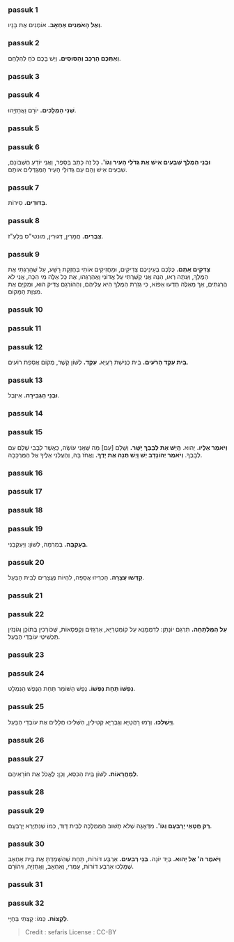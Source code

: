
### passuk 1
<b>וְאֶל הָאֹמְנִים אַחְאָב.</b> אוֹמְנִים אֶת בָּנָיו.

### passuk 2
<b>וְאִתְּכֶם הָרֶכֶב וְהַסּוּסִים.</b> וְיֵשׁ בָּכֶם כֹּחַ לְהִלָּחֵם.

### passuk 3

### passuk 4
<b>שְׁנֵי הַמְּלָכִים.</b> יוֹרָם וַאֲחַזְיָהוּ.

### passuk 5

### passuk 6
<b>וּבְנֵי הַמֶּלֶךְ שִׁבְעִים אִישׁ אֶת גְּדֹלֵי הָעִיר וְגוֹ'.</b> כָּל זֶה כָּתַב בַּסֵּפֶר, וַאֲנִי יוֹדֵעַ חֶשְׁבּוֹנָם, שִׁבְעִים אִישׁ וְהֵם עִם גְּדוֹלֵי הָעִיר הַמְּגַדְּלִים אוֹתָם.

### passuk 7
<b>בַּדּוּדִים.</b> סִירוֹת.

### passuk 8
<b>צִבֻּרִים.</b> חֳמָרִין, דְּגוּרִין, מונטי"ס בְּלַעַ"ז.

### passuk 9
<b>צַדִּקִים אַתֶּם.</b> כֻּלְּכֶם בְּעֵינֵיכֶם צַדִּיקִים, וּמַחֲזִיקִים אוֹתִי בְּחֶזְקַת רָשָׁע, עַל שֶׁהָרַגְתִּי אֶת הַמֶּלֶךְ, וְעַתָּה רְאוּ, הִנֵּה אֲנִי קָשַׁרְתִּי עַל אֲדוֹנִי וָאֶהְרְגֵהוּ, אֶת כָּל אֵלֶּה מִי הִכָּה, אֲנִי לֹא הֲרַגְתִּים, אַךְ מֵאֵלֶּה תֵדְעוּ אֵפוֹא, כִּי גְּזֵרַת הַמֶּלֶךְ הִיא עֲלֵיהֶם, וְהַהוֹרְגָם צַדִּיק הוּא, וּמְקַיֵּם אֶת מִצְוַת הַמָּקוֹם.

### passuk 10

### passuk 11

### passuk 12
<b>בֵּית עֵקֶד הָרֹעִים.</b> בֵּית כְּנִישַׁת רָעֲיָא.
<b>עֵקֶד.</b> לְשׁוֹן קֶשֶׁר, מְקוֹם אֲסֵפַת רוֹעִים.

### passuk 13
<b>וּבְנֵי הַגְּבִירָה.</b> אִיזֶבֶל.

### passuk 14

### passuk 15
<b>וַיֹּאמֶר אֵלָיו.</b> יֵהוּא.
<b>הֲיֵשׁ אֶת לְבָבְךָ יָשָׁר.</b> וְשָׁלֵם [עִם] מַה שֶּׁאֲנִי עוֹשֶׂה, כַּאֲשֶׁר לְבָבִי שָׁלֵם עִם לְבָבֶךָ.
<b>וַיֹּאמֶר יְהוֹנָדָב יֵשׁ וָיֵשׁ תְּנָה אֶת יָדֶךָ.</b> וֶאֱחֹז בָּהּ, וְהַעֲלֵנִי אֵלֶיךָ אֶל הַמֶּרְכָּבָה.

### passuk 16

### passuk 17

### passuk 18

### passuk 19
<b>בְעָקְבָּה.</b> בְּמִרְמָה, לְשׁוֹן: וַיַּעְקְבֵנִי.

### passuk 20
<b>קַדְּשׁוּ עֲצָרָה.</b> הַכְרִיזוּ אֲסֵפָה, לִהְיוֹת נֶעֱצָרִים לְבֵית הַבַּעַל.

### passuk 21

### passuk 22
<b>עַל הַמֶּלְתָּחָה.</b> תִּרְגֵּם יוֹנָתָן: לְדִמְמָנָא עַל קוֹמַטְרַיָּא, אַרְגָּזִים וְקֻפְסָאוֹת, שֶׁכּוֹרְכִין בְּתוֹכָן וְגוֹנְזִין תַּכְשִׁיטֵי עוֹבְדֵי הַבַּעַל.

### passuk 23

### passuk 24
<b>נַפְשׁוֹ תַּחַת נַפְשׁוֹ.</b> נֶפֶשׁ הַשּׁוֹמֵר תַּחַת הַנֶּפֶשׁ הַנִּמְלָט.

### passuk 25
<b>וַיַּשְׁלִכוּ.</b> וְרָמוּ רָהֲטַיָּא וְגַבְרַיָּא קְטִילִין, הִשְׁלִיכוּ חֲלָלִים אֶת עוֹבְדֵי הַבַּעַל.

### passuk 26

### passuk 27
<b>לְמָחֳרָאוֹת.</b> לְשׁוֹן בֵּית הַכִּסֵּא, וְכֵן: לֶאֱכֹל אֶת חוֹרָאֵיהֶם.

### passuk 28

### passuk 29
<b>רַק חֲטָאֵי יָרָבְעָם וְגוֹ'.</b> מִדְּאָגָה שֶׁלֹּא תָשׁוּב הַמַּמְלָכָה לְבֵית דָּוִד, כְּמוֹ שֶׁנִּתְיָרֵא יָרָבְעָם.

### passuk 30
<b>וַיֹּאמֶר ה' אֶל יֵהוּא.</b> בְּיַד יוֹנָה.
<b>בְּנֵי רְבִעִים.</b> אַרְבַּע דּוֹרוֹת, תַּחַת שֶׁהִשְׁמַדְתָּ אֶת בֵּית אַחְאָב שֶׁמָּלְכוּ אַרְבַּע דּוֹרוֹת, עָמְרִי, וְאַחְאָב, וַאֲחַזְיָה, וִיהוֹרָם.

### passuk 31

### passuk 32
<b>לְקַצּוֹת.</b> כְּמוֹ: קַצְתִּי בְּחַיָּי.

>Credit : sefaris
>License : CC-BY